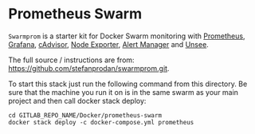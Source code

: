 # Prometheus Swarm

`Swarmprom` is a starter kit for Docker Swarm monitoring with [Prometheus](https://prometheus.io/),
[Grafana](http://grafana.org/),
[cAdvisor](https://github.com/google/cadvisor),
[Node Exporter](https://github.com/prometheus/node_exporter),
[Alert Manager](https://github.com/prometheus/alertmanager)
and [Unsee](https://github.com/cloudflare/unsee).

The full source / instructions are from: https://github.com/stefanprodan/swarmprom.git. 

To start this stack just run the following command from this directory. Be sure that the machine you run it on is in the same swarm as your main project and then call docker stack deploy:

```
cd GITLAB_REPO_NAME/Docker/prometheus-swarm
docker stack deploy -c docker-compose.yml prometheus
```